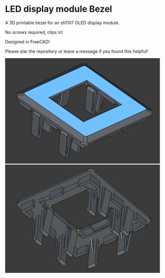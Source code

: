 # LED display module Bezel
A 3D printable bezel for an sh1107 OLED display module.

No screws required, clips in!

Designed in FreeCAD!

Please star the repository or leave a message if you found this helpful!

![image](sh1107_bezel_v1_1.png)
![image](sh1107_bezel_v1_2.png)
